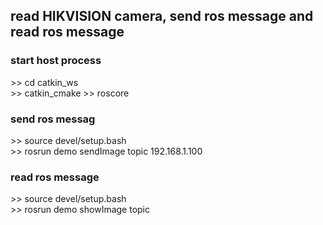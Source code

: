 ## read HIKVISION camera, send ros message and read ros message
### start host process
\>\> cd catkin_ws<br>
\>\> catkin_cmake
\>\> roscore<br>

### send ros messag
\>\> source devel/setup.bash<br>
\>\> rosrun demo sendImage topic 192.168.1.100<br>

### read ros message
\>\> source devel/setup.bash<br>
\>\> rosrun demo showImage topic <br>
